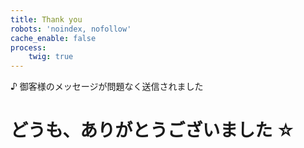 ```yaml
---
title: Thank you
robots: 'noindex, nofollow'
cache_enable: false
process:
    twig: true
---
```


♪ 御客様のメッセージが問題なく送信されました

# どうも、ありがとうございました ☆